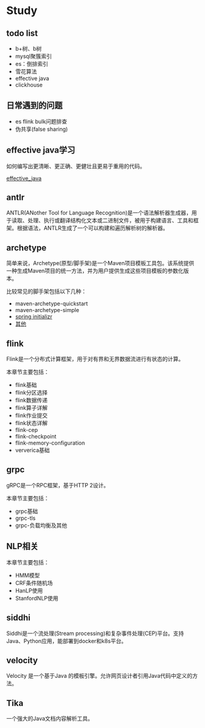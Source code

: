 # Study

## todo list

- b+树、b树
- mysql聚簇索引
- es：倒排索引
- 雪花算法
- effective java
- clickhouse

## 日常遇到的问题

- es flink bulk问题排查
- 伪共享(false sharing)

## effective java学习

如何编写出更清晰、更正确、更健壮且更易于重用的代码。

[effective_java](https://github.com/Aureliopiedad/effective_java)

## antlr

ANTLR(ANother Tool for Language Recognition)是一个语法解析器生成器，用于读取、处理、执行或翻译结构化文本或二进制文件，被用于构建语言、工具和框架。根据语法，ANTLR生成了一个可以构建和遍历解析树的解析器。

## archetype

简单来说，Archetype(原型/脚手架)是一个Maven项目模板工具包。该系统提供一种生成Maven项目的统一方法，并为用户提供生成这些项目模板的参数化版本。

比较常见的脚手架包括以下几种：

- maven-archetype-quickstart
- maven-archetype-simple
- [spring initializr](https://start.spring.io/)
- [其他](https://maven.apache.org/guides/introduction/introduction-to-archetypes.html#provided-archetypes)

## flink

Flink是一个分布式计算框架，用于对有界和无界数据流进行有状态的计算。

本章节主要包括：

- flink基础
- flink分区选择
- flink数据传递
- flink算子详解
- flink作业提交
- flink状态详解
- flink-cep
- flink-checkpoint
- flink-memory-configuration
- ververica基础

## grpc

gRPC是一个RPC框架，基于HTTP 2设计。

本章节主要包括：

- grpc基础
- grpc-tls
- grpc-负载均衡及其他

## NLP相关

本章节主要包括：

- HMM模型
- CRF条件随机场
- HanLP使用
- StanfordNLP使用

## siddhi

Siddhi是一个流处理(Stream processing)和复杂事件处理(CEP)平台。支持Java、Python应用，能部署到docker和k8s平台。

## velocity

Velocity 是一个基于Java 的模板引擎。允许网页设计者引用Java代码中定义的方法。

## Tika

一个强大的Java文档内容解析工具。